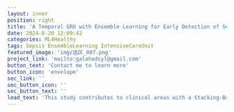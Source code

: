 ```yaml
---
layout: inner
position: right
title: 'A Temporal GRU with Ensemble Learning for Early Detection of Sepsis (TGEL-EDS)'
date: 2024-8-20 12:09:42
categories: ML4Healthy
tags: Sepsis EnsembleLearning IntensiveCareUnit
featured_image: 'img/选区_007.png'
project_link: 'mailto:galahadcyl@gmail.com'
button_text: 'Contact me to learn more'
button_icon: 'envelope'
sec_link: ''
sec_button_icon: ''
sec_button_text: ''
lead_text: 'This study contributes to clinical areas with a Stacking-Based TemporalGRU model for early detection of sepsis in ICU. The prediction model has theability to help ICU physicians predict which patients are likely to contractsepsis so that they can take medication and clinical interventions to reduce their patients’ risk of infection.'
---
```

